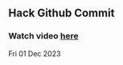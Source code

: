 
 ## Hack Github Commit 
 ### Watch video <a href="https://www.youtube.com">here</a> 
 Fri 01 Dec 2023 
